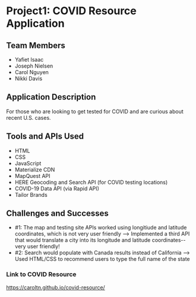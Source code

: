 # Project1: COVID Resource Application
## Team Members
- Yafiet Isaac
- Joseph Nielsen
- Carol Nguyen
- Nikki Davis

## Application Description
For those who are looking to get tested for COVID and are curious about recent U.S. cases.

## Tools and APIs Used
- HTML
- CSS
- JavaScript
- Materialize CDN
- MapQuest API
- HERE Geocoding and Search API (for COVID testing locations)
- COVID-19 Data API (via Rapid API)
- Tailor Brands

## Challenges and Successes
- #1: The map and testing site APIs worked using longitiude and latitude coordinates, which is not very user friendly --> Implemented a third API that would translate a city into its longitude and latitude coordinates-- very user friendly!
- #2: Search would populate with Canada results instead of California --> Used HTML/CSS to recommend users to type the full name of the state

### Link to COVID Resource
https://caroltn.github.io/covid-resource/
